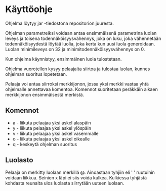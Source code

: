 # Käyttöohje

Ohjelma löytyy jar -tiedostona repositorion juuresta.

Ohjelman parametreiksi voidaan antaa ensimmäisenä parametrina luolan leveys ja toisena todennäköisyysvähennys, joka on luku, joka vähennetään todennäköisyydestä löytää luolia, joka kerta kun uusi luola generoidaan. Luolan minimileveys on 32 ja minimitodennäköisyysvähennys on 0.

Kun ohjelma käynnistyy, ensimmäinen luola tulostetaan.

Ohjelma vuorotellen kysyy pelaajalta siirtoa ja tulostaa luolan, kunnes ohjelman suoritus lopetetaan.

Pelaaja voi antaa siirroksi merkkijonon, jossa yksi merkki vastaa yhtä ohjelmalle annettavaa komentoa. Komennot suoritetaan peräkkäin alkaen merkkijonon ensimmäisestä merkistä.

## Komennot

* a - liikuta pelaajaa yksi askel alaspäin
* y - liikuta pelaajaa yksi askel ylöspäin
* v - liikuta pelaajaa yksi askel vasemmalle
* o - liikuta pelaajaa yksi askel oikealle
* q - keskeytä ohjelman suoritus

## Luolasto

Pelaaja on merkitty luolaan merkillä @. Ainoastaan tyhjiin eli ' ' ruutuihin voidaan liikkua. Seinien x läpi ei siis voida kulkea. Kulkiessa tyhjästä kohdasta reunalta ulos luolasta siirrytään uuteen luolaan.
